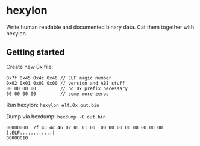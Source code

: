 # hexylon

Write human readable and documented binary data. Cat them together with hexylon.

## Getting started

Create new 0x file:
```
0x7f 0x45 0x4c 0x46 // ELF magic number
0x02 0x01 0x01 0x00 // version and ABI stuff
00 00 00 00         // no 0x prefix necessary
00 00 00 00         // some more zeros
```

Run hexylon: `hexylon elf.0x out.bin`

Dump via hexdump: `hexdump -C out.bin`
```
00000000  7f 45 4c 46 02 01 01 00  00 00 00 00 00 00 00 00  |.ELF............|
00000010
```
